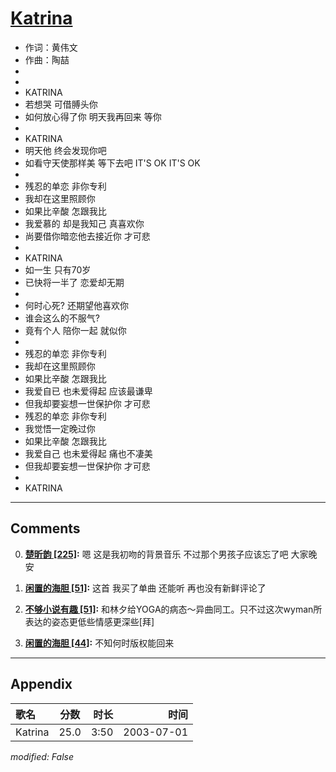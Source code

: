# [Katrina](https://music.163.com/song?id=66790)

* 作词：黄伟文
* 作曲：陶喆
*
*
* KATRINA
* 若想哭 可借膊头你
* 如何放心得了你 明天我再回来 等你
* 
* KATRINA
* 明天他 终会发现你吧
* 如看守天使那样美 等下去吧 IT'S OK IT'S OK
* 
* 残忍的单恋 非你专利
* 我却在这里照顾你
* 如果比辛酸 怎跟我比
* 我爱慕的 却是我知己 真喜欢你
* 尚要借你暗恋他去接近你 才可悲
* 
* KATRINA
* 如一生 只有70岁
* 已快将一半了 恋爱却无期
* 
* 何时心死? 还期望他喜欢你
* 谁会这么的不服气?
* 竟有个人 陪你一起 就似你
* 
* 残忍的单恋 非你专利
* 我却在这里照顾你
* 如果比辛酸 怎跟我比
* 我爱自已 也未爱得起 应该最谦卑
* 但我却要妄想一世保护你 才可悲
* 残忍的单恋 非你专利
* 我觉悟一定晚过你
* 如果比辛酸 怎跟我比
* 我爱自己 也未爱得起 痛也不凄美
* 但我却要妄想一世保护你 才可悲
* 
* KATRINA


---

## Comments
0. **[楚昕韵 \[225\]](https://music.163.com/#/user/home?id=50543344):** 嗯  这是我初吻的背景音乐  不过那个男孩子应该忘了吧  大家晚安

1. **[闲置的海胆 \[51\]](https://music.163.com/#/user/home?id=108068976):** 这首 我买了单曲 还能听 再也没有新鲜评论了

2. **[不够小说有趣 \[51\]](https://music.163.com/#/user/home?id=37451793):** 和林夕给YOGA的病态～异曲同工。只不过这次wyman所表达的姿态更低些情感更深些[拜]

3. **[闲置的海胆 \[44\]](https://music.163.com/#/user/home?id=108068976):** 不知何时版权能回来



---

## Appendix

|歌名|分数|时长|时间|
|:---|:---:|---:|---:|
|Katrina|25.0|3:50|2003-07-01

*modified: False*